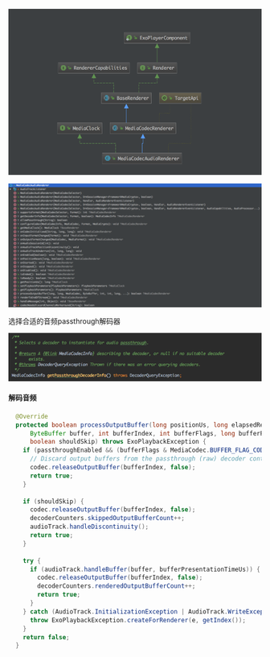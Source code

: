 ![MediaCodecAudioRenderer_uml](../images/MediaCodecAudioRenderer_uml.png)

![MediaCodecAudioRenderer_structure](../images/MediaCodecAudioRenderer_structure.png)

选择合适的音频passthrough解码器

![getPassthroughDecoderInfo_method](../images/getPassthroughDecoderInfo_method.png)

#### 解码音频
```java
  @Override
  protected boolean processOutputBuffer(long positionUs, long elapsedRealtimeUs, MediaCodec codec,
      ByteBuffer buffer, int bufferIndex, int bufferFlags, long bufferPresentationTimeUs,
      boolean shouldSkip) throws ExoPlaybackException {
    if (passthroughEnabled && (bufferFlags & MediaCodec.BUFFER_FLAG_CODEC_CONFIG) != 0) {
      // Discard output buffers from the passthrough (raw) decoder containing codec specific data.
      codec.releaseOutputBuffer(bufferIndex, false);
      return true;
    }

    if (shouldSkip) {
      codec.releaseOutputBuffer(bufferIndex, false);
      decoderCounters.skippedOutputBufferCount++;
      audioTrack.handleDiscontinuity();
      return true;
    }

    try {
      if (audioTrack.handleBuffer(buffer, bufferPresentationTimeUs)) {
        codec.releaseOutputBuffer(bufferIndex, false);
        decoderCounters.renderedOutputBufferCount++;
        return true;
      }
    } catch (AudioTrack.InitializationException | AudioTrack.WriteException e) {
      throw ExoPlaybackException.createForRenderer(e, getIndex());
    }
    return false;
  }
```










